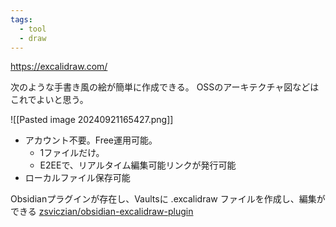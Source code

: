```yaml
---
tags:
  - tool
  - draw
---
```

https://excalidraw.com/

次のような手書き風の絵が簡単に作成できる。
OSSのアーキテクチャ図などはこれでよいと思う。

![[Pasted image 20240921165427.png]]

- アカウント不要。Free運用可能。
	- 1ファイルだけ。
	- E2EEで、リアルタイム編集可能リンクが発行可能
- ローカルファイル保存可能

Obsidianプラグインが存在し、Vaultsに .excalidraw ファイルを作成し、編集ができる
[zsviczian/obsidian-excalidraw-plugin](https://github.com/zsviczian/obsidian-excalidraw-plugin)
